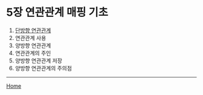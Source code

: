 # 5장 연관관계 매핑 기초

1. [단방향 연관관계](./01.md)
2. 연관관계 사용
3. 양방향 연관관계
4. 연관관계의 주인
5. 양방향 연관관계 저장
6. 양방향 연관관계의 주의점

-----
[Home](/README.md)
